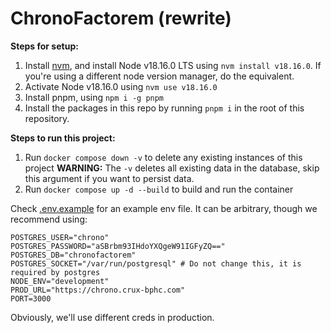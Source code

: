 # ChronoFactorem (rewrite)

**Steps for setup:**

1. Install [nvm](https://github.com/nvm-sh/nvm), and install Node v18.16.0 LTS using `nvm install v18.16.0`. If you're using a different node version manager, do the equivalent.
2. Activate Node v18.16.0 using `nvm use v18.16.0`
3. Install pnpm, using `npm i -g pnpm`
4. Install the packages in this repo by running `pnpm i` in the root of this repository.

**Steps to run this project:**

1. Run `docker compose down -v` to delete any existing instances of this project **WARNING:** The `-v` deletes all existing data in the database, skip this argument if you want to persist data.
2. Run `docker compose up -d --build` to build and run the container

Check [.env.example](./.env.example) for an example env file. It can be arbitrary, though we recommend using:

```
POSTGRES_USER="chrono"
POSTGRES_PASSWORD="aSBrbm93IHdoYXQgeW91IGFyZQ=="
POSTGRES_DB="chronofactorem"
POSTGRES_SOCKET="/var/run/postgresql" # Do not change this, it is required by postgres
NODE_ENV="development"
PROD_URL="https://chrono.crux-bphc.com"
PORT=3000
```

Obviously, we'll use different creds in production.
